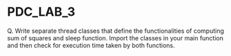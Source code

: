 # PDC_LAB_3
Q. Write separate thread classes that define the functionalities of computing sum of squares and sleep function. Import the classes in your main function and then check for execution time taken by both functions.
